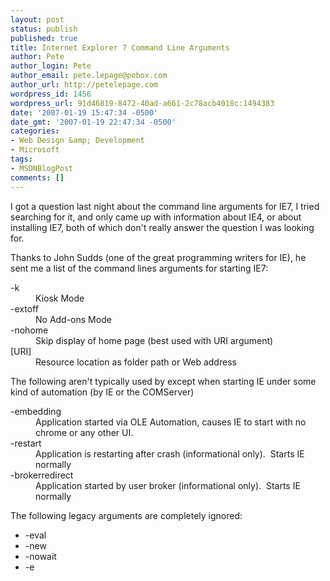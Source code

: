 ```yaml
---
layout: post
status: publish
published: true
title: Internet Explorer 7 Command Line Arguments
author: Pete
author_login: Pete
author_email: pete.lepage@pobox.com
author_url: http://petelepage.com
wordpress_id: 1456
wordpress_url: 91d46819-8472-40ad-a661-2c78acb4018c:1494383
date: '2007-01-19 15:47:34 -0500'
date_gmt: '2007-01-19 22:47:34 -0500'
categories:
- Web Design &amp; Development
- Microsoft
tags:
- MSDNBlogPost
comments: []
---
```

<p>I got a question last night about the command line arguments for IE7, I tried searching for it, and only came up with information about IE4, or about installing IE7, both of which don't really answer the question I was looking for.</p>
<p>Thanks to John Sudds (one of the great programming writers for IE), he sent me a list of the command lines arguments for starting IE7:</p>
<dl>
<dt>-k </dt>
<dd>Kiosk Mode </dd>
<dt>-extoff </dt>
<dd>No Add-ons Mode </dd>
<dt>-nohome </dt>
<dd>Skip display of home page (best used with URI argument) </dd>
<dt>[URI] </dt>
<dd>Resource location as folder path or Web address </dd>
</dl>
<p>The following aren't typically used by except when starting IE under some kind of automation (by IE or the COMServer)</p>
<dl>
<dt>-embedding </dt>
<dd>Application started via OLE Automation, causes IE to start with no chrome or any other UI. </dd>
<dt>-restart </dt>
<dd>Application is restarting after crash (informational only).  Starts IE normally </dd>
<dt>-brokerredirect </dt>
<dd>Application started by user broker (informational only).  Starts IE normally</dd>
</dl>
<p>The following legacy arguments are completely ignored:</p>
<ul>
<li>-eval</li>
<li>-new</li>
<li>-nowait</li>
<li>-e</li>
</ul>
<p><img src="http://blogs.msdn.com/aggbug.aspx?PostID=1494383" alt="" width="1" height="1" /></p>

